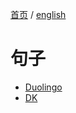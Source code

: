 [首页](https://printjs.github.io/blog) / [english](https://printjs.github.io/blog/docs/english)

# 句子
* [Duolingo](https://printjs.github.io/blog/docs/english/sentences/Duolingo)
* [DK](https://printjs.github.io/blog/docs/english/sentences/DK)